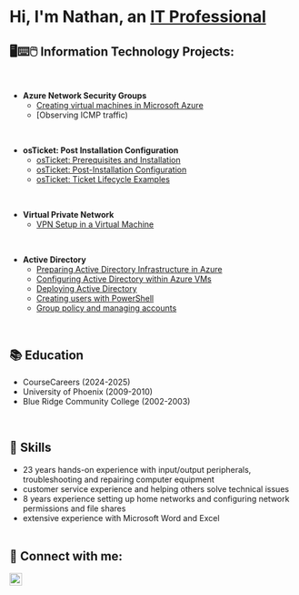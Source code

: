 <h1>Hi, I'm Nathan, an <a href="https://www.linkedin.com/in/nathan-haywood-446826143/">IT Professional</a>
<h2>🖥⌨🖱 Information Technology Projects:</h2>
<br/>

- <b>Azure Network Security Groups</b>
  - [Creating virtual machines in Microsoft Azure](https://github.com/nph84/Network-Security-Groups-and-Inspecting-Network-Protocols)
  - [Observing ICMP traffic)
<br/>

  
- <b>osTicket: Post Installation Configuration</b>
  - [osTicket: Prerequisites and Installation](https://github.com/nph84/osticket-prereqs/tree/main)
  - [osTicket: Post-Installation Configuration](https://github.com/nph84/osTicket-Post-Install-Config)
  - [osTicket: Ticket Lifecycle Examples](https://github.com/nph84/osTicket-Ticket-Lifecycle-Examples)
<br/>


- <b>Virtual Private Network</b>
  - [VPN Setup in a Virtual Machine ](https://github.com/nph84/VPN-Setup-in-a-Virtual-Machine)
 <br/>
 
- <b>Active Directory</b>
  - [Preparing Active Directory Infrastructure in Azure](https://github.com/nph84/Preparing-AD-Infrastructure-in-Azure)
  - [Configuring Active Directory within Azure VMs](https://github.com/nph84/Configuring-Active-Directory-within-Azure-VMs)
  - [Deploying Active Directory](https://github.com/nph84/Deploying-AD)
  - [Creating users with PowerShell](https://github.com/nph84/Creating-users-with-PowerShell)
  - [Group policy and managing accounts](https://github.com/nph84/Group-policy-and-managing-accounts)
<br/>

## 📚 Education

  - CourseCareers (2024-2025)
  - University of Phoenix (2009-2010)
  - Blue Ridge Community College (2002-2003)

<br/>



## 🧰 Skills

  - 23 years hands-on experience with input/output peripherals, troubleshooting and repairing computer equipment<br/>
  - customer service experience and helping others solve technical issues <br/>
  - 8 years experience setting up home networks and configuring network permissions and file shares <br/>
  - extensive experience with Microsoft Word and Excel <br/> <br/>
    

<h2> 📱 Connect with me:</h2>

[<img align="left" alt="JoshMadakor | LinkedIn" width="22px" src="https://cdn.jsdelivr.net/npm/simple-icons@v3/icons/linkedin.svg" />][linkedin]

[linkedin]: https://www.linkedin.com/in/nathan-haywood-446826143/
